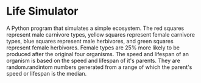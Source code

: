 # Life Simulator

A Python program that simulates a simple ecosystem.
The red squares represent male carnivore types, yellow squares represent female carnivore types, blue squares represent male herbivores, and green squares represent female herbivores.
Female types are 25% more likely to be produced after the original four organisms.
The speed and lifespan of an organism is based on the speed and lifespan of it's parents. They are random.randintom numbers generated from a range of which the parent's speed or lifespan is the median.
